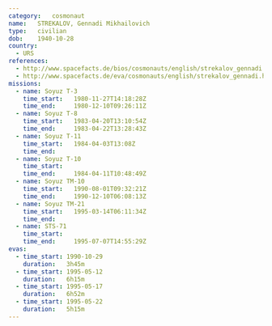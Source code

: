 ```yaml
---
category:	cosmonaut
name:	STREKALOV, Gennadi Mikhailovich
type:	civilian
dob:	1940-10-28
country:
  - URS
references:
  - http://www.spacefacts.de/bios/cosmonauts/english/strekalov_gennadi.htm
  - http://www.spacefacts.de/eva/cosmonauts/english/strekalov_gennadi.htm
missions:
  - name: Soyuz T-3
    time_start:   1980-11-27T14:18:28Z
    time_end:     1980-12-10T09:26:11Z
  - name: Soyuz T-8
    time_start:   1983-04-20T13:10:54Z
    time_end:     1983-04-22T13:28:43Z
  - name: Soyuz T-11
    time_start:   1984-04-03T13:08Z
    time_end:     
  - name: Soyuz T-10
    time_start:   
    time_end:     1984-04-11T10:48:49Z
  - name: Soyuz TM-10
    time_start:   1990-08-01T09:32:21Z
    time_end:     1990-12-10T06:08:13Z
  - name: Soyuz TM-21
    time_start:   1995-03-14T06:11:34Z
    time_end:     
  - name: STS-71
    time_start:   
    time_end:     1995-07-07T14:55:29Z
evas:
  - time_start: 1990-10-29
    duration:   3h45m
  - time_start: 1995-05-12
    duration:   6h15m
  - time_start: 1995-05-17
    duration:   6h52m
  - time_start: 1995-05-22
    duration:   5h15m
---
```

